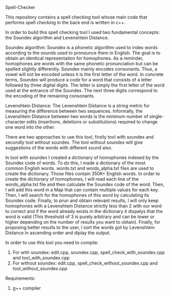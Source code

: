 Spell-Checker
	
This repository contains a spell checking tool whose main code that performs spell checking in the back end is written in c++.

In order to build this spell checking tool I used two fundamental concepts: the Soundex algorithm and Levenshtein Distance.
	
Soundex algorithm: Soundex is a phonetic algorithm used to index words according to the sounds used to pronounce them in English. The goal is to obtain an identical representation for homophones. As a reminder, homophones are words with the same phonetic pronunciation but can be spelled slightly differently. Soundex mainly encodes consonants. Thus, a vowel will not be encoded unless it is the first letter of the word. In concrete terms, Soundex will produce a code for a word that consists of a letter followed by three digital digits. The letter is simply the first letter of the word used at the entrance of the Soundex. The next three digits correspond to the encoding of the remaining consonants.
    
Levenshtein Distance: The Levenshtein Distance is a string metric for measuring the difference between two sequences. Informally, the Levenshtein Distance between two words is the minimum number of single-character edits (insertions, deletions or substitutions) required to change one word into the other.

There are two approaches to use this tool, firstly tool with soundex and secondly tool without soundex. The tool without soundex will give suggestions of the words with different sound also.

In tool with soundex I created a dictionary of homophones indexed by the Soundex code of words. To do this, I made a dictionary of the most common English words. words.txt and words_alpha.txt files are used to create the dictionary. Those files contain 350K+ English words. In order to create the dictionary of homophones, I will read each line of the words_alpha.txt file and then calculate the Soundex code of the word. Then, I will add this word in a Map that can contain multiple values for each key. Then, I will search for the homophones of this word by calculating its Soundex code. Finally, to prun and obtain relevant results, I will only keep homophones with a Levenshtein Distance strictly less than 2 with our word to correct and if the word already exists in the dictionary it dispalys that the word is valid (This threshold of 3 is purely arbitrary and can be lower or higher depending on the number of results you want to obtain). Finally, for proposing better results to the user, I sort the words got by Levenshtein Distance in ascending order and diplay the output.

In order to use this tool you need to compile:
1. For with soundex: edit.cpp, soundex.cpp, spell_check_with_soundex.cpp and tool_with_soundex.cpp
1. For without soundex: edit.cpp, spell_check_without_soundex.cpp and tool_without_soundex.cpp

Requirements:
1. g++ compiler
    	
	
	
